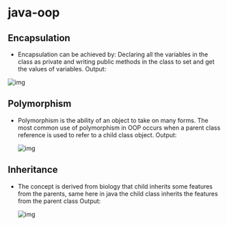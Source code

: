 # java-oop
## Encapsulation
- Encapsulation can be achieved by: Declaring all the variables in the class as private and writing public methods in the class to set and get the values of variables.
Output:

![img](https://i.imgur.com/f2KMrIt.png)


## Polymorphism
- Polymorphism is the ability of an object to take on many forms. The most common use of polymorphism in OOP occurs when a parent class reference is used to refer to a child class object.
  Output:
  
  ![img](https://i.imgur.com/aDRUMS4.pngg)
  
## Inheritance
- The concept is derived from biology that child inherits some features from the parents, same here in java the child class inherits the features from the parent class
  Output:
  
  ![img](https://i.imgur.com/wqFAdNR.png)
